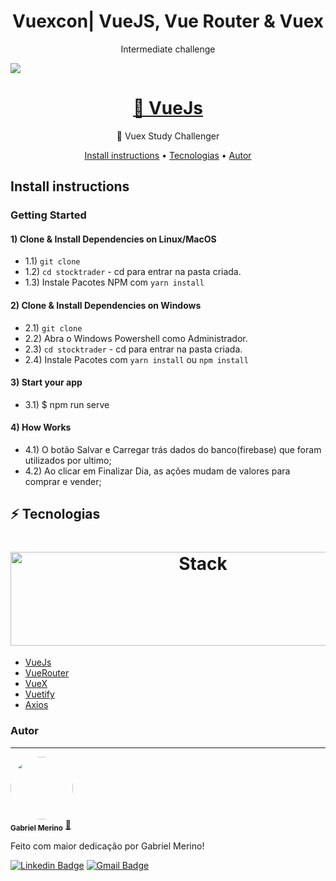 <h1 align="center">Vuexcon| VueJS, Vue Router & Vuex </h1>
<p align="center">Intermediate challenge </p>
<img src="https://s6.gifyu.com/images/screen-recorder-wed-jun-23-2021-19-02-09.gif">
<h1 align="center">
    <a href="https://cli.vuejs.org/">🔗  VueJs</a>
</h1>
<p align="center">🚀 Vuex Study Challenger</p>


<p align="center">
 <a href="#Install">Install instructions</a> • 
 <a href="#tecnologias">Tecnologias</a> • 
 <a href="#autor">Autor</a>
</p>

## Install instructions

### Getting Started

#### 1) Clone & Install Dependencies on Linux/MacOS

- 1.1) `git clone `
- 1.2) `cd stocktrader` - cd para entrar na pasta criada.
- 1.3)  Instale Pacotes NPM com `yarn install`

#### 2) Clone & Install Dependencies on Windows

- 2.1) `git clone`
- 2.2)  Abra o Windows Powershell como Administrador.
- 2.3) `cd stocktrader` - cd para entrar na pasta criada.
- 2.4)  Instale Pacotes com `yarn install` ou `npm install`

#### 3) Start your app

- 3.1) $ npm run serve


#### 4) How Works

- 4.1) O botão Salvar e Carregar trás dados do banco(firebase) que foram utilizados por ultimo;
- 4.2) Ao clicar em Finalizar Dia, as ações mudam de valores para comprar e vender;


## :zap: Tecnologias

<h1 align="center">
  <img src="https://cli.vuejs.org/favicon.png" alt="Stack" height="150" width="600">
  <br>
</h1>

-   [VueJs](https://github.com/vuejs/vue)
-   [VueRouter](https://github.com/vuejs/vue-router)
-   [VueX](https://github.com/vuejs/vuex)
-   [Vuetify](https://github.com/vuetifyjs/vuetify)
-   [Axios](https://github.com/axios/axios)


### Autor
---
 <img style="border-radius: 50%;" src="https://avatars.githubusercontent.com/u/62441006?v=4" width="100px;" alt=""/>
 <br />
 <sub><b>Gabriel Merino</b></sub></a> <a href="https://github.com/Gabri3el/" title="github">🚀</a>

 Feito com maior dedicação por Gabriel Merino!

[![Linkedin Badge](https://img.shields.io/badge/-Gabriel-blue?style=flat-square&logo=Linkedin&logoColor=white&link=https://www.linkedin.com/in/gabrielmerinostos/)](https://www.linkedin.com/in/gabrielmerinostos/)
[![Gmail Badge](https://img.shields.io/badge/-gabrielmerino.dev@gmail.com-c14438?style=flat-square&logo=Gmail&logoColor=white&link=mailto:gabrielmerino.dev@gmail.com)](mailto:gabrielmerino.dev@gmail.com)
